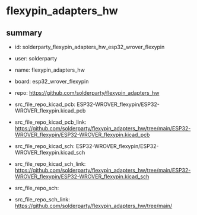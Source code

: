# flexypin_adapters_hw
 
## summary 
* id: solderparty_flexypin_adapters_hw_esp32_wrover_flexypin
* user: solderparty
* name: flexypin_adapters_hw
* board: esp32_wrover_flexypin
* repo: https://github.com/solderparty/flexypin_adapters_hw
* src_file_repo_kicad_pcb: ESP32-WROVER_flexypin/ESP32-WROVER_flexypin.kicad_pcb
* src_file_repo_kicad_pcb_link: https://github.com/solderparty/flexypin_adapters_hw/tree/main/ESP32-WROVER_flexypin/ESP32-WROVER_flexypin.kicad_pcb
* src_file_repo_kicad_sch: ESP32-WROVER_flexypin/ESP32-WROVER_flexypin.kicad_sch
* src_file_repo_kicad_sch_link: https://github.com/solderparty/flexypin_adapters_hw/tree/main/ESP32-WROVER_flexypin/ESP32-WROVER_flexypin.kicad_sch

* src_file_repo_sch: 
* src_file_repo_sch_link: https://github.com/solderparty/flexypin_adapters_hw/tree/main/






